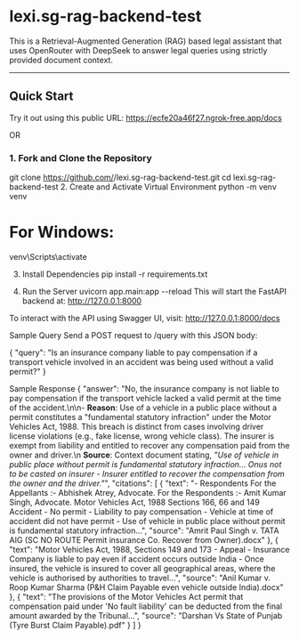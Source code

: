 # lexi.sg-rag-backend-test

This is a Retrieval-Augmented Generation (RAG) based legal assistant that uses OpenRouter with DeepSeek to answer legal queries using strictly provided document context.

---

##  Quick Start

Try it out using this public URL: https://ecfe20a46f27.ngrok-free.app/docs

OR

### 1. **Fork and Clone the Repository**

git clone https://github.com/<your-username>/lexi.sg-rag-backend-test.git
cd lexi.sg-rag-backend-test
2. Create and Activate Virtual Environment
python -m venv venv
# For Windows:
venv\Scripts\activate

3. Install Dependencies
pip install -r requirements.txt

5. Run the Server
uvicorn app.main:app --reload
This will start the FastAPI backend at:
 http://127.0.0.1:8000

To interact with the API using Swagger UI, visit:
 http://127.0.0.1:8000/docs

 Sample Query
Send a POST request to /query with this JSON body:

{
  "query": "Is an insurance company liable to pay compensation if a transport vehicle involved in an accident was being used without a valid permit?"
}


 Sample Response
{
  "answer": "No, the insurance company is not liable to pay compensation if the transport vehicle lacked a valid permit at the time of the accident.\n\n- **Reason**: Use of a vehicle in a public place without a permit constitutes a \"fundamental statutory infraction\" under the Motor Vehicles Act, 1988. This breach is distinct from cases involving driver license violations (e.g., fake license, wrong vehicle class). The insurer is exempt from liability and entitled to recover any compensation paid from the owner and driver.\n  **Source**: Context document stating, *\"Use of vehicle in public place without permit is fundamental statutory infraction... Onus not to be casted on insurer - Insurer entitled to recover the compensation from the owner and the driver.\"*",
  "citations": [
    {
      "text": "- Respondents For the Appellants :- Abhishek Atrey, Advocate. For the Respondents :- Amit Kumar Singh, Advocate. Motor Vehicles Act, 1988 Sections 166, 66 and 149 Accident - No permit - Liability to pay compensation - Vehicle at time of accident did not have permit - Use of vehicle in public place without permit is fundamental statutory infraction...",
      "source": "Amrit Paul Singh v. TATA AIG (SC NO ROUTE Permit insurance Co. Recover from Owner).docx"
    },
    {
      "text": "Motor Vehicles Act, 1988, Sections 149 and 173 - Appeal - Insurance Company is liable to pay even if accident occurs outside India - Once insured, the vehicle is insured to cover all geographical areas, where the vehicle is authorised by authorities to travel...",
      "source": "Anil Kumar v. Roop Kumar Sharma (P&H Claim Payable even vehicle outside India).docx"
    },
    {
      "text": "The provisions of the Motor Vehicles Act permit that compensation paid under 'No fault liability' can be deducted from the final amount awarded by the Tribunal...",
      "source": "Darshan Vs State of Punjab (Tyre Burst Claim Payable).pdf"
    }
  ]
}
